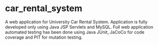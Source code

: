 # car_rental_system
A web application for University Car Rental System. Application is fully developed only using Java JSP Servlets and MySQL.
Full web application automated testing has been done using Java JUnit, JaCoCo for code coverage and PIT for mutation testing.
